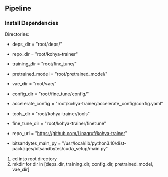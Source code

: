 ## Pipeline
### Install Dependencies
Directories:
- deps_dir = "root/deps/"
- repo_dir = "root/kohya-trainer"
- training_dir = "root/fine_tune/"
- pretrained_model = "root/pretrained_model/"
- vae_dir = "root/vae/"
- config_dir = "root/fine_tune/config/"

- accelerate_config = "root/kohya-trainer/accelerate_config/config.yaml"
- tools_dir = "root/kohya-trainer/tools"
- fine_tune_dir = "root/kohya-trainer/finetune"
- repo_url = "https://github.com/Linaqruf/kohya-trainer"
- bitsandytes_main_py = "/usr/local/lib/python3.10/dist-packages/bitsandbytes/cuda_setup/main.py"

1. cd into root directory
2. mkdir for dir in [deps_dir, training_dir, config_dir, pretrained_model, vae_dir]